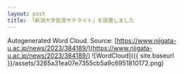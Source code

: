 ```yaml
---
layout: post
title: 「新潟大学佐渡サテライト」を設置しました
---
```

Autogenerated Word Cloud.
Source\: [https://www.niigata-u.ac.jp/news/2023/384189/](https://www.niigata-u.ac.jp/news/2023/384189/)
![WordCloud]({{ site.baseurl }}/assets/3265a31ea07e7355cb5a9c6951810172.png)